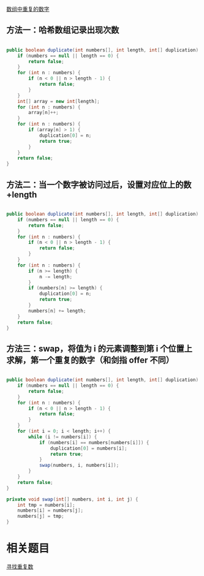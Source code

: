 [数组中重复的数字](https://www.nowcoder.com/practice/623a5ac0ea5b4e5f95552655361ae0a8?tpId=13&tqId=11203&tPage=1&rp=1&ru=/ta/coding-interviews&qru=/ta/coding-interviews/question-ranking) 

## 方法一：哈希数组记录出现次数

```java

public boolean duplicate(int numbers[], int length, int[] duplication) {
    if (numbers == null || length == 0) {
        return false;
    }
    for (int n : numbers) {
        if (n < 0 || n > length - 1) {
            return false;
        }
    }
    int[] array = new int[length];
    for (int n : numbers) {
        array[n]++;
    }
    for (int n : numbers) {
        if (array[n] > 1) {
            duplication[0] = n;
            return true;
        }
    }
    return false;
}

```

## 方法二：当一个数字被访问过后，设置对应位上的数 +length

```java

public boolean duplicate(int numbers[], int length, int[] duplication) {
    if (numbers == null || length == 0) {
        return false;
    }
    for (int n : numbers) {
        if (n < 0 || n > length - 1) {
            return false;
        }
    }
    for (int n : numbers) {
        if (n >= length) {
            n -= length;
        }
        if (numbers[n] >= length) {
            duplication[0] = n;
            return true;
        }
        numbers[n] += length;
    }
    return false;
}

```

## 方法三：swap，将值为 i 的元素调整到第 i 个位置上求解，第一个重复的数字（和剑指 offer 不同）

```java

public boolean duplicate(int numbers[], int length, int[] duplication) {
    if (numbers == null || length == 0) {
        return false;
    }
    for (int n : numbers) {
        if (n < 0 || n > length - 1) {
            return false;
        }
    }
    for (int i = 0; i < length; i++) {
        while (i != numbers[i]) {
            if (numbers[i] == numbers[numbers[i]]) {
                duplication[0] = numbers[i];
                return true;
            }
            swap(numbers, i, numbers[i]);
        }
    }
    return false;
}

private void swap(int[] numbers, int i, int j) {
    int tmp = numbers[i];
    numbers[i] = numbers[j];
    numbers[j] = tmp;
}

```

# 相关题目

[寻找重复数](https://leetcode-cn.com/problems/find-the-duplicate-number/)
